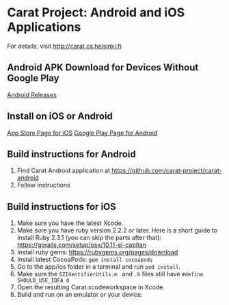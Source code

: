 # Carat Project: Android and iOS Applications

For details, visit http://carat.cs.helsinki.fi

## Android APK Download for Devices Without Google Play

[Android Releases](https://github.com/carat-project/carat-android/releases)

## Install on iOS or Android

[App Store Page for iOS](http://itunes.apple.com/us/app/carat/id504771500)
[Google Play Page for Android](https://play.google.com/store/apps/details?id=edu.berkeley.cs.amplab.carat.android)

## Build instructions for Android

1. Find Carat Android application at https://github.com/carat-project/carat-android
2. Follow instructions

## Build instructions for iOS

1. Make sure you have the latest Xcode.
2. Make sure you have ruby version 2.2.2 or later. Here is a short guide to install Ruby 2.3.1 (you can skip the parts after that): https://gorails.com/setup/osx/10.11-el-capitan
3. Install ruby gems: https://rubygems.org/pages/download
4. Install latest CocoaPods: `gem install cocoapods`
5. Go to the app/ios folder in a terminal and run `pod install`.
6. Make sure the `SZIdentifierUtils.m ` and `.h` files still have `#define SHOULD_USE_IDFA 0`
7. Open the resulting Carat.xcodeworkspace in Xcode.
8. Build and run on an emulator or your device.
